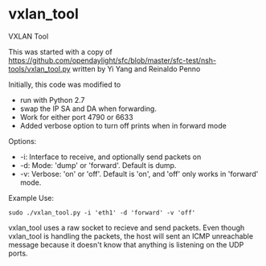 # vxlan_tool
VXLAN Tool 

This was started with a copy of https://github.com/opendaylight/sfc/blob/master/sfc-test/nsh-tools/vxlan_tool.py written by Yi Yang and Reinaldo Penno

Initially, this code was modified to
* run with Python 2.7
* swap the IP SA and DA when forwarding.
* Work for either port 4790 or 6633
* Added verbose option to turn off prints when in forward mode

Options:
* -i: Interface to receive, and optionally send packets on
* -d: Mode: 'dump' or 'forward'.  Default is dump.
* -v: Verbose: 'on' or 'off'.  Default is 'on', and 'off' only works in 'forward' mode.

Example Use:

```
sudo ./vxlan_tool.py -i 'eth1' -d 'forward' -v 'off'
```

vxlan_tool uses a raw socket to recieve and send packets.  Even though vxlan_tool is handling the packets, the host will sent an ICMP unreachable message because it doesn't know that anything is listening on the UDP ports.

